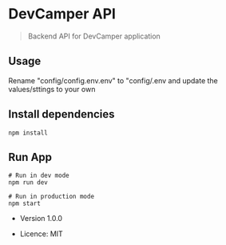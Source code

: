 # DevCamper API

> Backend API for DevCamper application

## Usage

Rename "config/config.env.env" to "config/.env and update the values/sttings to your own

## Install dependencies

```
npm install

```

## Run App

```
# Run in dev mode
npm run dev

# Run in production mode
npm start
```

- Version 1.0.0

- Licence: MIT
